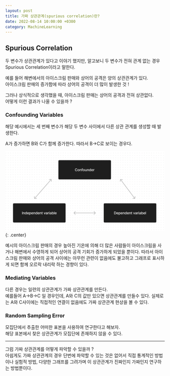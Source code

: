 ```yaml
---
layout: post
title: 가짜 상관관계(spurious correlation)란?
date: 2022-08-14 10:00:00 +0300
category: MachineLearning
---
```

 
## Spurious Correlation
두 변수가 상관관계가 있다고 이야기 했지만, 알고보니 두 변수가 전혀 관계 없는 경우 Spurious Correlation이라고 말한다.  

예를 들어 해변에서의 아이스크림 판매와 상어의 공격은 양의 상관관계가 있다.    
아이스크림 판매의 증가함에 따라 상어의 공격이 더 많이 발생한 것 !  

그러나 상식적으로 생각했을 때, 아이스크림 판매는 상어의 공격과 전혀 상관없다.   
어떻게 이런 결과가 나올 수 있을까 ?

### Confounding Variables   

해당 예시에서는 세 번째 변수가 해당 두 변수 사이에서 다른 상관 관계를 생성할 때 발생한다.  

A가 증가하면 B와 C가 함께 증가한다. 따라서 B->C로 보이는 경우다.

![spurious_correlation](/public/img/spurious_correlation.png){: .center}

예시의 아이스크림 판매의 경우 높아진 기온에 의해 더 많은 사람들이 아이스크림을 사거나 해변에서 수영하게 되어 상어의 공격 기회가 증가하게 되었을 뿐이다. 따라서 아이스크림 판매와 상어의 공격 사이에는 아무런 관련이 없음에도 불고하고 그래프로 표시하게 되면 함께 오르락 내리락 하는 경향이 있다. 

### Mediating Variables

다른 경우는 일련의 상관관계가 가짜 상관관계를 만든다.  
예를들어 A->B->C 일 경우인데, A와 C의 값만 있으면 상관관계를 만들수 있다. 실제로는 A와 C사이에는 직접적인 연결이 없음에도 가짜 상관관계 현상을 볼 수 있다.

### Random Sampling Error

모집단에서 추출한 어떠한 표본을 사용하여 연구한다고 해보자.  
해당 표본에서 찾은 상관관계가 모집단에 존재하지 않을 수 있다. 
<br>  

----- 

그럼 가짜 상관관계를 어떻게 파악할 수 있을까 ?   
아쉽게도 가짜 상관관계의 경우 단번에 파악할 수 있는 것은 없어서 직접 통계적인 방법이나 실험적 방법, 다양한 그래프를 그려가며 이 상관관계가 진짜인지 가짜인지 연구하는 방법뿐이다. 
